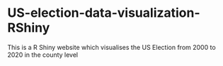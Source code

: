 # US-election-data-visualization-RShiny
This is a R Shiny website which visualises the US Election from 2000 to 2020 in the county level

